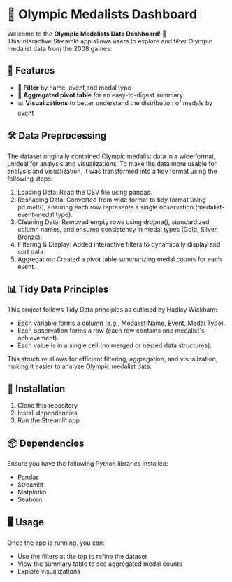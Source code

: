 # 🏅 Olympic Medalists Dashboard

Welcome to the **Olympic Medalists Data Dashboard**! 🎉  
This interactive Streamlit app allows users to explore and filter Olympic medalist data from the 2008 games. 

## 📌 Features 
- 🎯 **Filter** by name, event,and medal type
- 📑 **Aggregated pivot table** for an easy-to-digest summary    
- 📊 **Visualizations** to better understand the distribution of medals by event


## 🛠️ Data Preprocessing
The dataset originally contained Olympic medalist data in a wide format, unideal for analysis and visualizations. To make the data more usable for analysis and visualization, it was transformed into a tidy format using the following steps:

1. Loading Data: Read the CSV file using pandas.
2. Reshaping Data: Converted from wide format to tidy format using pd.melt(), ensuring each row represents a single observation (medalist-event-medal type).
3. Cleaning Data: Removed empty rows using dropna(), standardized column names, and ensured consistency in medal types (Gold, Silver, Bronze).
4. Filtering & Display: Added interactive filters to dynamically display and sort data.
5. Aggregation: Created a pivot table summarizing medal counts for each event.


## 📊 Tidy Data Principles
This project follows Tidy Data principles as outlined by Hadley Wickham:
- Each variable forms a column (e.g., Medalist Name, Event, Medal Type).
- Each observation forms a row (each row contains one medalist's achievement).
- Each value is in a single cell (no merged or nested data structures).

This structure allows for efficient filtering, aggregation, and visualization, making it easier to analyze Olympic medalist data. 


## 🚀 Installation
1. Clone this repository
2. Install dependencies
3. Run the Streamlit app


## 📦 Dependencies
Ensure you have the following Python libraries installed:

- Pandas
- Streamlit
- Matplotlib
- Seaborn


## 🖥️ Usage
Once the app is running, you can:

- Use the filters at the top to refine the dataset
- View the summary table to see aggregated medal counts
- Explore visualizations
